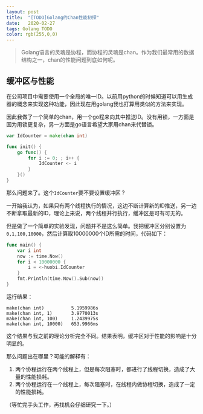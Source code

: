 ```yaml
---
layout: post
title:  "[TODO]Golang的Chan性能初探"
date:   2020-02-27
tags: Golang TODO
color: rgb(255,0,0)
---
```


> Golang语言的灵魂是协程，而协程的灵魂是chan。作为我们最常用的数据结构之一，chan的性能问题到底如何呢。

## 缓冲区与性能

在公司项目中需要使用一个全局的唯一ID。以前用python的时候知道可以用生成器的概念来实现这种功能，因此现在用golang我也打算用类似的方法来实现。

因此我做了一个简单的chan，用一个go程来向其中推送ID。没有用锁，一方面是因为用锁更复杂，另一方面是go语言希望大家用chan来代替锁。

```go
var IdCounter = make(chan int)

func init() {
	go func() {
		for i := 0; ; i++ {
			IdCounter <- i
		}
	}()
}
```

那么问题来了。这个`IdCounter`要不要设置缓冲区？

一开始我认为，如果只有两个线程执行的情况，这边不断计算新的ID推送，另一边不断拿取最新的ID，理论上来说，两个线程并行执行，缓冲区是可有可无的。

但是做了一个简单的实验发现，问题并不是这么简单。我把缓冲区分别设置为`0,1,100,10000`，然后计算取10000000个ID所需的时间，代码如下：

```go
func main() {
	var i int
	now := time.Now()
	for i < 10000000 {
		i = <-huobi.IdCounter
	}
	fmt.Println(time.Now().Sub(now))
}
```

运行结果：

```text
make(chan int)          5.1959986s
make(chan int, 1)       3.9770013s
make(chan int, 100)     1.2439975s
make(chan int, 10000)   653.9966ms
```

这个结果与我之前的理论分析完全不同。结果表明，缓冲区对于性能的影响是十分明显的。

那么问题出在哪里？可能的解释有：

1. 两个协程运行在两个线程上，但是每次阻塞时，都进行了线程切换，造成了大量的性能损耗。
2. 两个协程运行在一个线程上，每次阻塞时，在线程内做协程切换，造成了一定的性能损耗。

（等忙完手头工作，再找机会仔细研究一下。）
